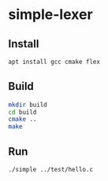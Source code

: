 # simple-lexer

## Install
```sh
apt install gcc cmake flex
```

## Build
```sh
mkdir build
cd build
cmake ..
make
```

## Run
```sh 
./simple ../test/hello.c
```
